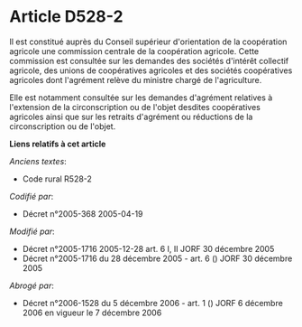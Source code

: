 # Article D528-2

Il est constitué auprès du Conseil supérieur d'orientation de la coopération agricole une commission centrale de la
coopération agricole. Cette commission est consultée sur les demandes des sociétés d'intérêt collectif agricole, des unions
de coopératives agricoles et des sociétés coopératives agricoles dont l'agrément relève du ministre chargé de l'agriculture.

Elle est notamment consultée sur les demandes d'agrément relatives à l'extension de la circonscription ou de l'objet desdites
coopératives agricoles ainsi que sur les retraits d'agrément ou réductions de la circonscription ou de l'objet.

**Liens relatifs à cet article**

_Anciens textes_:

  - Code rural R528-2

_Codifié par_:

  - Décret n°2005-368 2005-04-19

_Modifié par_:

  - Décret n°2005-1716 2005-12-28 art. 6 I, II JORF 30 décembre 2005
  - Décret n°2005-1716 du 28 décembre 2005 - art. 6 () JORF 30 décembre 2005

_Abrogé par_:

  - Décret n°2006-1528 du 5 décembre 2006 - art. 1 () JORF 6 décembre 2006 en vigueur le 7 décembre 2006
